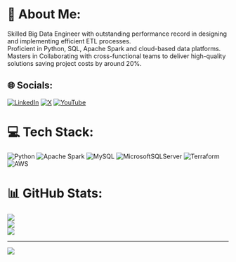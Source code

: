 # 💫 About Me:
Skilled Big Data Engineer with outstanding performance record in designing and implementing efficient ETL processes. <br>Proficient in Python, SQL, Apache Spark and cloud-based data platforms.<br>Masters in Collaborating with cross-functional teams to deliver high-quality solutions saving project costs by around 20%.


## 🌐 Socials:
[![LinkedIn](https://img.shields.io/badge/LinkedIn-%230077B5.svg?logo=linkedin&logoColor=white)](https://linkedin.com/in/sebastian-srikanth) [![X](https://img.shields.io/badge/X-black.svg?logo=X&logoColor=white)](https://x.com/srikanth_sabi) [![YouTube](https://img.shields.io/badge/YouTube-%23FF0000.svg?logo=YouTube&logoColor=white)](https://youtube.com/@sebastiansrikanth) 

# 💻 Tech Stack:
![Python](https://img.shields.io/badge/python-3670A0?style=for-the-badge&logo=python&logoColor=ffdd54) ![Apache Spark](https://img.shields.io/badge/Apache%20Spark-FDEE21?style=for-the-badge&logo=apachespark&logoColor=black) ![MySQL](https://img.shields.io/badge/mysql-4479A1.svg?style=for-the-badge&logo=mysql&logoColor=white) ![MicrosoftSQLServer](https://img.shields.io/badge/Microsoft%20SQL%20Server-CC2927?style=for-the-badge&logo=microsoft%20sql%20server&logoColor=white) ![Terraform](https://img.shields.io/badge/terraform-%235835CC.svg?style=for-the-badge&logo=terraform&logoColor=white) ![AWS](https://img.shields.io/badge/AWS-%23FF9900.svg?style=for-the-badge&logo=amazon-aws&logoColor=white)
# 📊 GitHub Stats:
![](https://github-readme-stats.vercel.app/api?username=sebastian-srikanth&theme=dark&hide_border=false&include_all_commits=false&count_private=false)<br/>
![](https://github-readme-streak-stats.herokuapp.com/?user=sebastian-srikanth&theme=dark&hide_border=false)<br/>
![](https://github-readme-stats.vercel.app/api/top-langs/?username=sebastian-srikanth&theme=dark&hide_border=false&include_all_commits=false&count_private=false&layout=compact)

---
[![](https://visitcount.itsvg.in/api?id=sebastian-srikanth&icon=0&color=0)](https://visitcount.itsvg.in)
